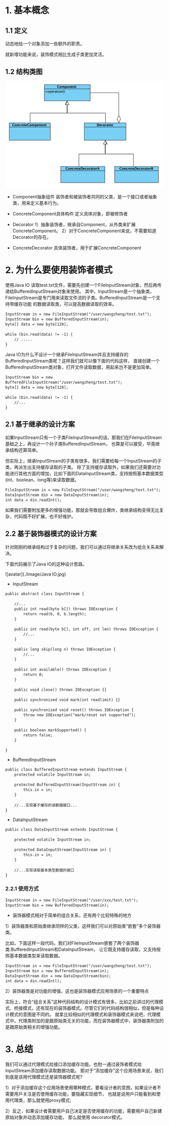 
# 1. 基本概念
## 1.1 定义
动态地给一个对象添加一些额外的职责。

就新增功能来说，装饰模式相比生成子类更加灵活。

## 1.2 结构类图
![avatar](./image/装饰者模式的通用类图.jpg)

- Component抽象组件
装饰者和被装饰者共同的父类，是一个接口或者抽象类，用来定义基本行为。

- ConcreteComponent具体构件
定义具体对象，即被修饰者

- Decorator
1）抽象装饰者，继承自Component，从外类来扩展ConcreteComponent。
2）对于ConcreteComponent来说，不需要知道Decorator的存在。

- ConcreteDecorator
具体装饰者，用于扩展ConcreteComponent

# 2. 为什么要使用装饰者模式

使用Java IO 读取test.txt文件，需要先创建一个FileInputStream对象，然后再传递给BufferedInputStream对象来使用。
其中，InputStream是一个抽象类，FileInputStream是专门用来读取文件流的子类。BufferedInputStream是一个支持带缓存功能
的数据读取类，可以提高数据读取的效率。
```
InputStream in = new FileInputStream("/user/wangzheng/test.txt");
InputStream bin = new BufferedInputStream(in);
byte[] data = new byte[128];

while (bin.read(data) != -1) {
    // .....
}
```

Java IO为什么不设计一个继承FileInputStream并且支持缓存的BufferedInputStream类呢？这样我们就可以像下面的代码这样，
直接创建一个BufferedInputStream类对象，打开文件读取数据，用起来岂不是更加简单。
```
InputStream bin = new BufferedFileInputStream("/user/wangzheng/test.txt"); 
byte[] data = new byte[128];

while (bin.read(data) != -1) {
    //... 
}
```

## 2.1 基于继承的设计方案
如果InputStream只有一个子类FileInputStream的话，那我们在FileInputStream基础之上，再设计一个孙子类BufferedInputStream，
也算是可以接受，毕竟继承结构还算简单。

但实际上，继承InputStream的子类有很多。我们需要给每一个InputStream的子类，再派生出支持缓存读取的子类。
除了支持缓存读取外，如果我们还需要对功能进行其他方面的增加，比如下面的DataInputStream类，支持按照基本数据类型(int、boolean、long等)来读取数据。
```
FileInputStream in = new FileInputStream("/user/wangzheng/test.txt"); 
DataInputStream din = new DataInputStream(in);
int data = din.readInt();
```

如果我们需要附加更多的增强功能，那就会导致组合爆炸，类继承结构变得无比复杂，代码既不好扩展，也不好维护。

## 2.2 基于装饰器模式的设计方案
针对刚刚的继承结构过于复杂的问题，我们可以通过将继承关系改为组合关系来解决。

下面代码展示了Java IO的这种设计思路。

![avatar](./image/Java IO.jpg)

- InputStream
```
public abstract class InputStream { 

    //...
    public int read(byte b[]) throws IOException { 
        return read(b, 0, b.length);
    }
    
    public int read(byte b[], int off, int len) throws IOException { 
        //...
    }
    
    public long skip(long n) throws IOException { 
        //...
    }
    
    public int available() throws IOException { 
        return 0;
    }
    
    public void close() throws IOException {} 
    
    public synchronized void mark(int readlimit) {}
    
    public synchronized void reset() throws IOException { 
        throw new IOException("mark/reset not supported");
    }
    
    public boolean markSupported() { 
        return false;
    } 
    
}
```

- BufferedInputStream
```
public class BufferedInputStream extends InputStream { 
    protected volatile InputStream in;
    
    protected BufferedInputStream(InputStream in) { 
        this.in = in;
    }
    
    //...实现基于缓存的读数据接口... 
}
```

- DataInputStream
```
public class DataInputStream extends InputStream { 

    protected volatile InputStream in;
    
    protected DataInputStream(InputStream in) { 
        this.in = in;
    }
    
    //...实现读取基本类型数据的接口 
}

```

### 2.2.1 使用方式
```
InputStream in = new FileInputStream("/user/xxx/test.txt"); 
InputStream bin = new BufferedInputStream(in);
```

- 装饰器模式相对于简单的组合关系，还有两个比较特殊的地方

1）装饰器类和原始类继承同样的父类，这样我们可以对原始类“嵌套”多个装饰器类。

比如，下面这样一段代码，我们对FileInputStream嵌套了两个装饰器类:BufferedInputStream和DataInputStream，
让它既支持缓存读取，又支持按照基本数据类型来读取数据。
```
InputStream in = new FileInputStream("/user/wangzheng/test.txt"); 
InputStream bin = new BufferedInputStream(in);
DataInputStream din = new DataInputStream(bin);
int data = din.readInt();
```

2）装饰器类是对功能的增强，这也是装饰器模式应用场景的一个重要特点

实际上，符合“组合关系”这种代码结构的设计模式有很多，比如之前讲过的代理模式、桥接模式，还有现在的装饰器模式。尽管它们的代码结构很相似，但是每种设计模式的意图是不同的。
就拿比较相似的代理模式和装饰器模式来说吧，代理模式中，代理类附加的是跟原始类无关的功能，而在装饰器模式中，装饰器类附加的是跟原始类相关的增强功能。

# 3. 总结
我们可以通过代理模式给接口添加缓存功能。也尅一通过装饰者模式给 InputStream添加缓存读取数据功能。
那对于“添加缓存”这个应用场景来说，我们到底是该用代理模式还是装饰器模式呢?

1）对于添加缓存这个应用场景使用哪种模式，要看设计者的意图，如果设计者不需要用戶关注是否使用缓存功能，要隐藏实现细节，
也就是说用戶只能看到和使用代理类，那么就使用proxy模式;

2）反之，如果设计者需要用戶自己决定是否使用缓存的功能，需要用戶自己新建原始对象并动态添加缓存功能，
那么就使用 decorator模式。












